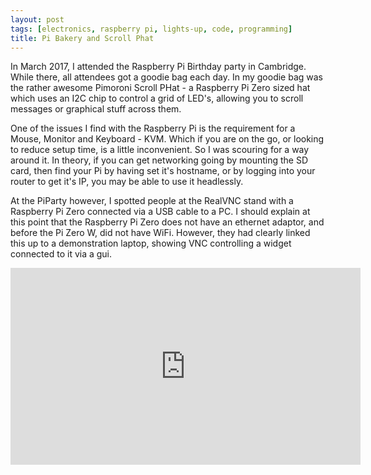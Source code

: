 ```yaml
---
layout: post
tags: [electronics, raspberry pi, lights-up, code, programming]
title: Pi Bakery and Scroll Phat
---
```

In March 2017, I attended the Raspberry Pi Birthday party in Cambridge. While there, all attendees got a goodie bag each day. In my goodie bag was the rather awesome Pimoroni Scroll PHat - a Raspberry Pi Zero sized hat which uses an I2C chip to control a grid of LED's, allowing you to scroll messages or graphical stuff across them.

One of the issues I find with the Raspberry Pi is the requirement for a Mouse, Monitor and Keyboard - KVM. Which if you are on the go, or looking to reduce setup time, is a little inconvenient. So I was scouring for a way around it. In theory, if you can get networking going by mounting the SD card, then find your Pi by having set it's hostname, or by logging into your router to get it's IP, you may be able to use it headlessly.

At the PiParty however, I spotted people at the RealVNC stand with a Raspberry Pi Zero connected via a USB cable to a PC. I should explain at this point that the Raspberry Pi Zero does not have an ethernet adaptor, and before the Pi Zero W, did not have WiFi. However, they had clearly linked this up to a demonstration laptop, showing VNC controlling a widget connected to it via a gui.

<div class="embed-responsive embed-responsive-16by9">
<iframe width="560" height="315" src="https://www.youtube.com/embed/MAqpEKMTPKs" frameborder="0" allowfullscreen="True"></iframe>
</div>
